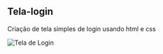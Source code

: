 ## Tela-login
Criação de tela simples de login usando html e css


![Tela de Login](img/lira-rafael/tela-login/teladelogin.jpg)
